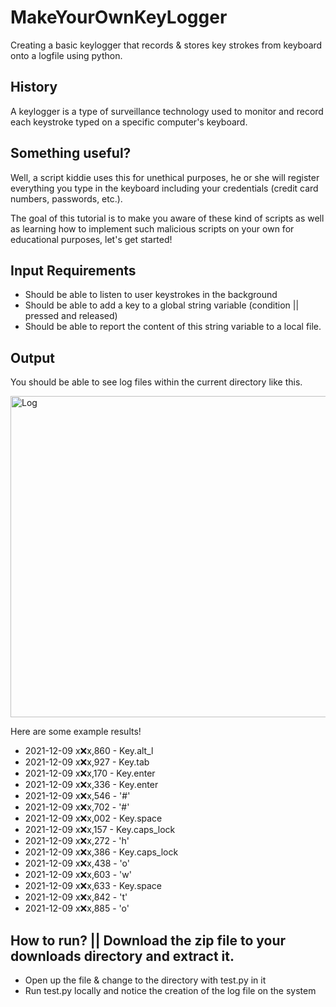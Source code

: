 # MakeYourOwnKeyLogger
Creating a basic keylogger that records &amp; stores key strokes from keyboard onto a logfile using python. 

## History 
A keylogger is a type of surveillance technology used to monitor and record each keystroke typed on a specific computer's keyboard.

## Something useful?
Well, a script kiddie uses this for unethical purposes, he or she will register everything you type in the keyboard including your credentials (credit card numbers, passwords, etc.).

The goal of this tutorial is to make you aware of these kind of scripts as well as learning how to implement such malicious scripts on your own for educational purposes, let's get started!

## Input Requirements

 * Should be able to listen to user keystrokes in the background
 * Should be able to add a key to a global string variable (condition || pressed and released)
 * Should be able to report the content of this string variable to a local file. 

## Output 

You should be able to see log files within the current directory like this.

<img width="514" alt="Log" src="https://user-images.githubusercontent.com/91548582/145465316-a63daf2f-e136-4bec-9573-a2c2fd1c1e9f.PNG">

Here are some example results!

* 2021-12-09 x:x:x,860 - Key.alt_l
* 2021-12-09 x:x:x,927 - Key.tab
* 2021-12-09 x:x:x,170 - Key.enter
* 2021-12-09 x:x:x,336 - Key.enter
* 2021-12-09 x:x:x,546 - '#'
* 2021-12-09 x:x:x,702 - '#'
* 2021-12-09 x:x:x,002 - Key.space
* 2021-12-09 x:x:x,157 - Key.caps_lock
* 2021-12-09 x:x:x,272 - 'h'
* 2021-12-09 x:x:x,386 - Key.caps_lock
* 2021-12-09 x:x:x,438 - 'o'
* 2021-12-09 x:x:x,603 - 'w'
* 2021-12-09 x:x:x,633 - Key.space
* 2021-12-09 x:x:x,842 - 't'
* 2021-12-09 x:x:x,885 - 'o'
 
 
## How to run? || Download the zip file to your downloads directory and extract it.

* Open up the file & change to the directory with test.py in it
* Run test.py locally and notice the creation of the log file on the system


